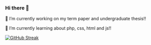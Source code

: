 ### Hi there 👋

 🔭 I’m currently working on my term paper and undergraduate thesis!!
 
 🌱 I’m currently learning about php, css, html and js!!
 
[![GitHub Streak](https://github-readme-streak-stats.herokuapp.com?user=albinoemili&theme=dracula&date_format=M%20j%5B%2C%20Y%5D)](https://git.io/streak-stats)
 
 

<!--
**albinoemili/albinoemili** is a ✨ _special_ ✨ repository because its `README.md` (this file) appears on your GitHub profile.

Here are some ideas to get you started:

- 🔭 I’m currently working on ...
- 🌱 I’m currently learning ...
- 👯 I’m looking to collaborate on ...
- 🤔 I’m looking for help with ...
- 💬 Ask me about ...
- 📫 How to reach me: ...
- 😄 Pronouns: ...
- ⚡ Fun fact: ...
-->
